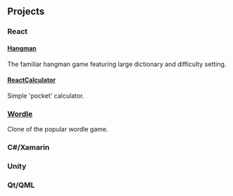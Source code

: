 
## Projects

### React

#### [Hangman](hangman/index.html)
The familiar hangman game featuring large dictionary and difficulty setting.

#### [ReactCalculator](ReactCalculator/index.html)
Simple 'pocket' calculator.

### [Wordle](wordle/index.html)
Clone of the popular wordle game.

### C#/Xamarin


### Unity


### Qt/QML

